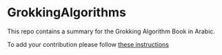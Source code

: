 # GrokkingAlgorithms
This repo contains a summary for the Grokking Algorithm Book in Arabic. 

To add your contribution please follow [these instructions](https://agribeenia.notion.site/How-to-make-a-contribution-df73b6a347644678a10ab47335717d82)
